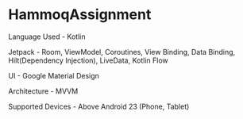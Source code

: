 # HammoqAssignment

Language Used - Kotlin

Jetpack - Room, ViewModel, Coroutines, View Binding, Data Binding, Hilt(Dependency Injection), LiveData, Kotlin Flow

UI - Google Material Design

Architecture - MVVM

Supported Devices - Above Android 23 (Phone, Tablet)


